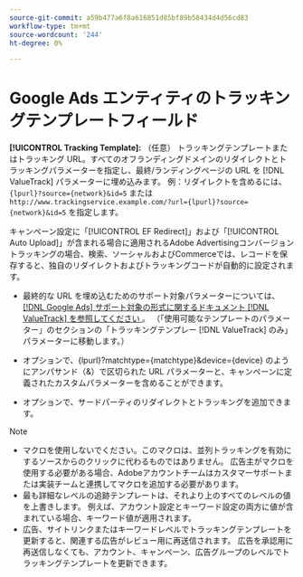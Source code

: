 ```yaml
---
source-git-commit: a59b477a6f8a616851d85bf89b58434d4d56cd83
workflow-type: tm+mt
source-wordcount: '244'
ht-degree: 0%

---
```

# Google Ads エンティティのトラッキングテンプレートフィールド

<!-- Search CRUD and bulk edit of Google entity settings -->

**[!UICONTROL Tracking Template]:** （任意） トラッキングテンプレートまたはトラッキング URL。すべてのオフランディングドメインのリダイレクトとトラッキングパラメーターを指定し、最終/ランディングページの URL を [!DNL ValueTrack] パラメーターに埋め込みます。 例：リダイレクトを含めるには、`{lpurl}?source={network}&id=5` または `http://www.trackingservice.example.com/?url={lpurl}?source={network}&id=5` を指定します。

キャンペーン設定に「[!UICONTROL EF Redirect]」および「[!UICONTROL Auto Upload]」が含まれる場合に適用されるAdobe Advertisingコンバージョントラッキングの場合、検索、ソーシャルおよびCommerceでは、レコードを保存すると、独自のリダイレクトおよびトラッキングコードが自動的に設定されます。

* 最終的な URL を埋め込むためのサポート対象パラメーターについては、[[!DNL Google Ads]  サポート対象の形式に関するドキュメント  [!DNL ValueTrack]  を参照してください &#x200B;](https://support.google.com/google-ads/answer/6305348)。 （「使用可能なテンプレートのパラメーター」のセクションの「トラッキングテンプレー [!DNL ValueTrack] のみ」パラメーターに移動します。）

* オプションで、{lpurl}?matchtype={matchtype}&amp;device={device} のようにアンパサンド（&amp;）で区切られた URL パラメーターと、キャンペーンに定義されたカスタムパラメーターを含めることができます。

* オプションで、サードパーティのリダイレクトとトラッキングを追加できます。

>[!NOTE]
>
>* マクロを使用しないでください。このマクロは、並列トラッキングを有効にするソースからのクリックに代わるものではありません。 広告主がマクロを使用する必要がある場合、Adobeアカウントチームはカスタマーサポートまたは実装チームと連携してマクロを追加する必要があります。
>* 最も詳細なレベルの追跡テンプレートは、それより上のすべてのレベルの値を上書きします。 例えば、アカウント設定とキーワード設定の両方に値が含まれている場合、キーワード値が適用されます。
>* 広告、サイトリンクまたはキーワードレベルでトラッキングテンプレートを更新すると、関連する広告がレビュー用に再送信されます。 広告を承認用に再送信しなくても、アカウント、キャンペーン、広告グループのレベルでトラッキングテンプレートを更新できます。
